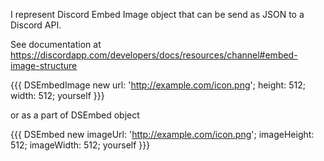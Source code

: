 I represent Discord Embed Image object that can be send as JSON to a Discord  API.

See documentation at https://discordapp.com/developers/docs/resources/channel#embed-image-structure

{{{
DSEmbedImage new 
	url: 'http://example.com/icon.png';
	height: 512;
	width: 512;
	yourself
}}}

or as a part of DSEmbed object

{{{
DSEmbed new 
	imageUrl: 'http://example.com/icon.png';
	imageHeight: 512;
	imageWidth: 512;
	yourself
}}}
